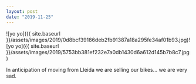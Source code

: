 ```yaml
---
layout: post
date: "2019-11-25"
---
```


![yo yo]({{ site.baseurl }}/assets/images/2019/0d8bcf39186deb2fb91387a18a295fe34af01b93.jpg)![yo yo]({{ site.baseurl }}/assets/images/2019/5753bb381ef232e7a0db1430d6a612d145b7b8c7.jpg)

In anticipation of moving from Lleida we are selling our bikes… we are very sad.
